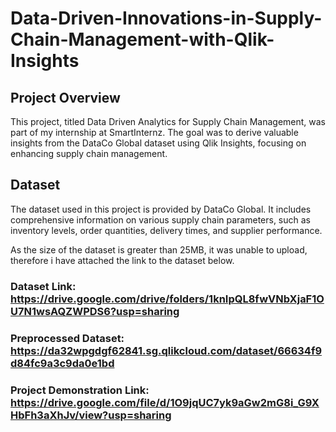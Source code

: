 # Data-Driven-Innovations-in-Supply-Chain-Management-with-Qlik-Insights
## Project Overview

This project, titled Data Driven Analytics for Supply Chain Management, was part of my internship at SmartInternz. The goal was to derive valuable insights from the DataCo Global dataset using Qlik Insights, focusing on enhancing supply chain management.

## Dataset

The dataset used in this project is provided by DataCo Global. It includes comprehensive information on various supply chain parameters, such as inventory levels, order quantities, delivery times, and supplier performance.

As the size of the dataset is greater than 25MB, it was unable to upload, therefore i have attached the link to the dataset below.
### Dataset Link: **https://drive.google.com/drive/folders/1knIpQL8fwVNbXjaF1OU7N1wsAQZWPDS6?usp=sharing**

### Preprocessed Dataset: **https://da32wpgdgf62841.sg.qlikcloud.com/dataset/66634f9d84fc9a3c9da0e1bd**

### Project Demonstration Link: **https://drive.google.com/file/d/1O9jqUC7yk9aGw2mG8i_G9XHbFh3aXhJv/view?usp=sharing**

